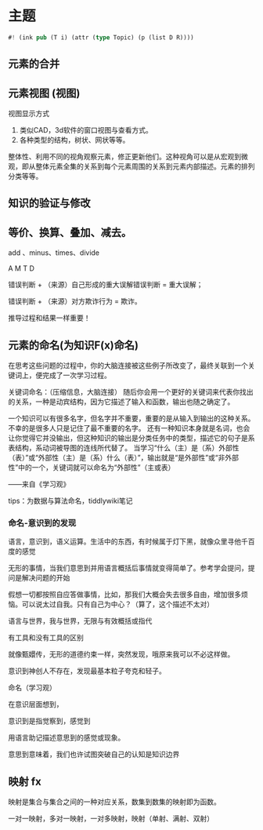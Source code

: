 # 主题

```rs
#! (ink pub (T i) (attr (type Topic) (p (list D R))))
```


## 元素的合并


## 元素视图 (视图)

视图显示方式

1. 类似CAD，3d软件的窗口视图与查看方式。
2. 各种类型的结构，树状、网状等等。

整体性、利用不同的视角观察元素，修正更新他们。这种视角可以是从宏观到微观，即从整体元素全集的关系到每个元素周围的关系到元素内部描述。元素的排列分类等等。


## 知识的验证与修改



## 等价、换算、叠加、减去。

add 、minus、times、divide

A M T D

错误判断 + （来源）自己形成的重大误解错误判断 = 重大误解；

错误判断 + （来源）对方欺诈行为 = 欺诈。

推导过程和结果一样重要！


## 元素的命名(为知识F(x)命名)

在思考这些问题的过程中，你的大脑连接被这些例子所改变了，最终关联到一个关键词上，便完成了一次学习过程。

关键词命名：（压缩信息，大脑连接）
随后你会用一个更好的关键词来代表你找出的关系，一种是动宾结构，因为它描述了输入和函数，输出也随之确定了。

一个知识可以有很多名字，但名字并不重要，重要的是从输入到输出的这种关系。不幸的是很多人只是记住了最不重要的名字。
还有一种知识本身就是名词，也会让你觉得它并没输出，但这种知识的输出是分类任务中的类型，描述它的句子是系表结构，系动词被导图的连线所代替了。
当学习“什么（主）是（系）外部性（表）”或“外部性（主）是（系）什么（表）”，输出就是“是外部性”或“非外部性”中的一个，关键词就可以命名为“外部性”（主或表）

——来自《学习观》

tips：为数据与算法命名，tiddlywiki笔记

### 命名-意识到的发现


语言，意识到，语义运算。生活中的东西，有时候属于灯下黑，就像众里寻他千百度的感觉 


无形的事情，当我们意思到并用语言概括后事情就变得简单了。参考学会提问，提问是解决问题的开始

假想一切都按照自应答做事情，比如，那我们大概会失去很多自由，增加很多烦恼。可以说太过自我。只有自己为中心？（算了，这个描述不太对）

语言与世界，我与世界，无限与有效概括或指代

有工具和没有工具的区别

就像甄嬛传，无形的道德约束一样，突然发现，哦原来我可以不必这样做。

意识到神创人不存在，发现最基本粒子夸克和轻子。

命名（学习观）


在意识层面想到，

意识到是指觉察到，感觉到

用语言助记描述意思到的感觉或现象。

意思到意味着，我们也许试图突破自己的认知是知识边界


## 映射 fx

映射是集合与集合之间的一种对应关系，数集到数集的映射即为函数。

一对一映射，多对一映射，一对多映射，映射（单射、满射、双射）

